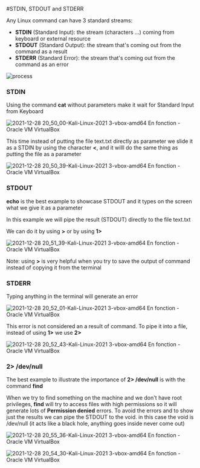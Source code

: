 #STDIN, STDOUT and STDERR

Any Linux command can have 3 standard streams:
- **STDIN** (Standard Input): the stream (characters ...) coming from keyboard or external resource
- **STDOUT** (Standard Output): the stream that's coming out from the command as a result
- **STDERR** (Standard Error): the stream that's coming out from the command as an error

![process](https://user-images.githubusercontent.com/79013612/147601837-04f01cda-ff61-41d4-b8b8-549a58e779ee.png)

### STDIN

Using the command **cat** without parameters make it wait for Standard Input from Keyboard

![2021-12-28 20_50_00-Kali-Linux-2021 3-vbox-amd64  En fonction  - Oracle VM VirtualBox](https://user-images.githubusercontent.com/79013612/147602854-5224631b-0604-46fc-be42-d16b3530ec5e.png)

This time instead of putting the file text.txt directly as parameter we slide it as a STDIN by using the character **<**, and it willl do the same thing as putting the file as a parameter

![2021-12-28 20_50_39-Kali-Linux-2021 3-vbox-amd64  En fonction  - Oracle VM VirtualBox](https://user-images.githubusercontent.com/79013612/147602921-dd170fa6-2cd5-4684-8c60-6bb22cdf1f21.png)

### STDOUT

**echo** is the best example to showcase STDOUT and it types on the screen what we give it as a parameter

In this example we will pipe the result (STDOUT) directly to the file text.txt 

We can do it by using **>** or by using **1>**

![2021-12-28 20_51_39-Kali-Linux-2021 3-vbox-amd64  En fonction  - Oracle VM VirtualBox](https://user-images.githubusercontent.com/79013612/147603182-aa1c24f8-ec88-481f-bfa4-620f76e9d620.png)

Note: using **>** is very helpful when you try to save the output of command instead of copying it from the terminal

### STDERR

Typing anything in the terminal will generate an error

![2021-12-28 20_52_01-Kali-Linux-2021 3-vbox-amd64  En fonction  - Oracle VM VirtualBox](https://user-images.githubusercontent.com/79013612/147603422-64e2ff8c-a3c5-4c65-bb8d-db42873b6baa.png)

This error is not considered an a result of command. To pipe it into a file, instead of using **1>** we use **2>**

![2021-12-28 20_52_43-Kali-Linux-2021 3-vbox-amd64  En fonction  - Oracle VM VirtualBox](https://user-images.githubusercontent.com/79013612/147603529-1ee40829-55d3-4643-8654-67e10470d271.png)

### 2> /dev/null

The best example to illustrate the importance of **2> /dev/null** is with the command **find**

When we try to find something on the machine and we don't have root privileges, **find** will try to access files with high permissions so it will generate lots of **Permission denied** errors. To avoid the errors and to show just the results we can pipe the STDOUT to the void. in this case the void is /dev/null (it acts like a black hole, anything goes inside never come out)

![2021-12-28 20_55_36-Kali-Linux-2021 3-vbox-amd64  En fonction  - Oracle VM VirtualBox](https://user-images.githubusercontent.com/79013612/147603979-8bdc4ed3-0d14-43a3-8997-06f8a7518e03.png)

![2021-12-28 20_54_30-Kali-Linux-2021 3-vbox-amd64  En fonction  - Oracle VM VirtualBox](https://user-images.githubusercontent.com/79013612/147603995-3065df49-7346-4739-8661-ac6845bd3aa0.png)

